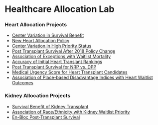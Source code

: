 # Healthcare Allocation Lab

### Heart Allocation Projects

* [Center Variation in Survival Benefit](https://github.com/Healthcare-Allocation-Lab/mixed_effects_survival_benefit_heart_tx)
* [New Heart Allocation Policy](https://github.com/Healthcare-Allocation-Lab/new_heart_allocation_policy)
* [Center Variation in High Priority Status](https://github.com/Healthcare-Allocation-Lab/geo_var_heart_tx_list_)
* [Post Transplant Survival After 2018 Policy Change](https://github.com/Healthcare-Allocation-Lab/post_transplant_survival_new_policy)
* [Association of Exceptions with Waitlist Mortality](https://github.com/Healthcare-Allocation-Lab/heart_transplant_exceptions)
* [Accuracy of Initial Heart Translant Rankings](https://github.com/Healthcare-Allocation-Lab/Heart-Transplant-Rankings)
* [Post Transplant Survival for NRP vs. DPP](https://github.com/Healthcare-Allocation-Lab/nrp_dpp_heart_survival)
* [Medical Urgency Score for Heart Transplant Candidates](https://github.com/Healthcare-Allocation-Lab/US-CRS-1.0)
* [Association of Place-based Disadvantage Indices with Heart Waitlist Outcomes](https://github.com/Healthcare-Allocation-Lab/Place-Based-Index-Comparison-Heart-)

### Kidney Allocation Projects

* [Survival Benefit of Kidney Transplant](https://github.com/Healthcare-Allocation-Lab/survival_benefit_kidney)
* [Association of Race/Ethnicity with Kidney Waitlist Priority](https://github.com/Healthcare-Allocation-Lab/Kidney-Transplant-Disparities)
* [En-Bloc Post-Transplant Survival](https://github.com/Healthcare-Allocation-Lab/en-bloc-post-tx-survival)

<!--

**Here are some ideas to get you started:**

🙋‍♀️ A short introduction - what is your organization all about?
🌈 Contribution guidelines - how can the community get involved?
👩‍💻 Useful resources - where can the community find your docs? Is there anything else the community should know?
🍿 Fun facts - what does your team eat for breakfast?
🧙 Remember, you can do mighty things with the power of [Markdown](https://docs.github.com/github/writing-on-github/getting-started-with-writing-and-formatting-on-github/basic-writing-and-formatting-syntax)
-->
